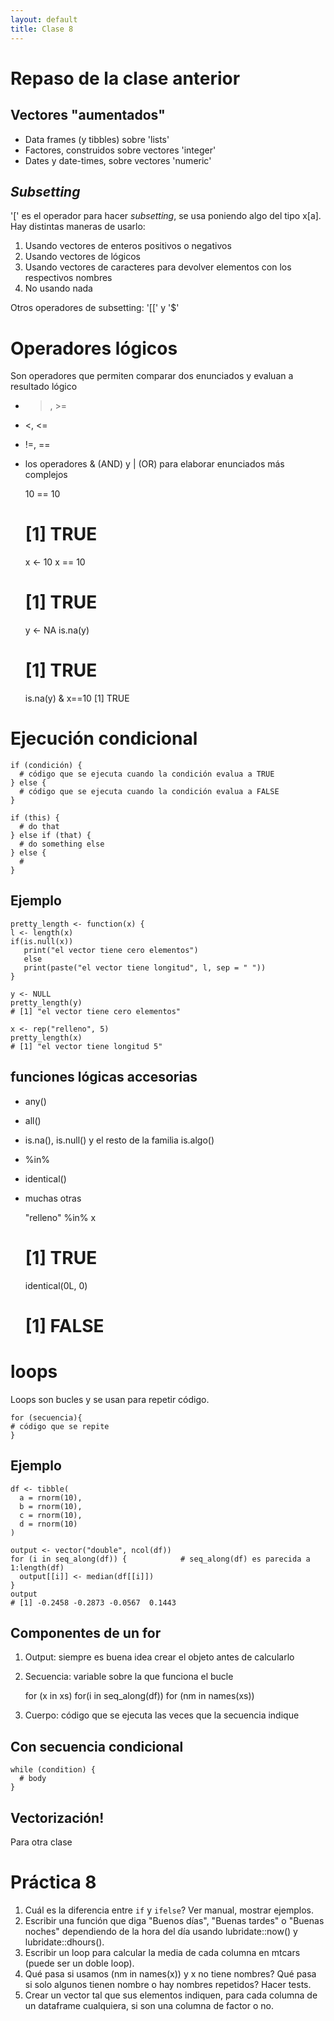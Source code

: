```yaml
--- 
layout: default 
title: Clase 8
--- 
```



# Repaso de la clase anterior


## Vectores "aumentados"

-   <span class="underline">Data frames</span> (y tibbles) sobre 'lists'
-   <span class="underline">Factores</span>, construidos sobre vectores 'integer'
-   <span class="underline">Dates</span> y <span class="underline">date-times</span>, sobre vectores 'numeric'


## *Subsetting*

'[' es el operador para hacer *subsetting*, se usa poniendo algo del tipo x[a]. Hay distintas
maneras de usarlo:

1.  Usando vectores de enteros positivos o negativos
2.  Usando vectores de lógicos
3.  Usando vectores de caracteres para devolver elementos con los respectivos nombres
4.  No usando nada

Otros operadores de subsetting: '[[' y '$'


# Operadores lógicos

Son operadores que permiten comparar dos enunciados y evaluan a resultado lógico

-   >, >=
-   <, <=
-   !=, ==

-   los operadores & (AND) y | (OR) para elaborar enunciados más complejos

    10 == 10
    # [1] TRUE
    
    x <- 10
    x == 10
    # [1] TRUE
    
    y <- NA
    is.na(y)
    # [1] TRUE
    
    is.na(y) & x==10
    [1] TRUE


# Ejecución condicional

    if (condición) {
      # código que se ejecuta cuando la condición evalua a TRUE
    } else {
      # código que se ejecuta cuando la condición evalua a FALSE
    }

    if (this) {
      # do that
    } else if (that) {
      # do something else
    } else {
      # 
    }


## Ejemplo

    pretty_length <- function(x) {
    l <- length(x)
    if(is.null(x)) 
       print("el vector tiene cero elementos")
       else 
       print(paste("el vector tiene longitud", l, sep = " "))
    }
    
    y <- NULL
    pretty_length(y)
    # [1] "el vector tiene cero elementos"
    
    x <- rep("relleno", 5)
    pretty_length(x)
    # [1] "el vector tiene longitud 5"


## funciones lógicas accesorias

-   any()
-   all()
-   is.na(), is.null() y el resto de la familia is.algo()
-   %in%
-   identical()
-   muchas otras

    "relleno" %in% x 
    # [1] TRUE
    
    identical(0L, 0)
    # [1] FALSE


# loops

Loops son bucles y se usan para repetir código.

    for (secuencia){
    # código que se repite
    }


## Ejemplo

    df <- tibble(
      a = rnorm(10),
      b = rnorm(10),
      c = rnorm(10),
      d = rnorm(10)
    )
    
    output <- vector("double", ncol(df))  
    for (i in seq_along(df)) {            # seq_along(df) es parecida a 1:length(df)
      output[[i]] <- median(df[[i]])      
    }
    output
    # [1] -0.2458 -0.2873 -0.0567  0.1443


## Componentes de un for

1.  Output: siempre es buena idea crear el objeto antes de calcularlo
2.  Secuencia: variable sobre la que funciona el bucle

    for (x in xs)
    for(i in seq_along(df))
    for (nm in names(xs))

1.  Cuerpo: código que se ejecuta las veces que la secuencia indique


## Con secuencia condicional

    while (condition) {
      # body
    }


## Vectorización!

Para otra clase


# Práctica 8

1.  Cuál es la diferencia entre `if` y `ifelse`? Ver manual, mostrar ejemplos.
2.  Escribir una función que diga "Buenos días", "Buenas tardes" o "Buenas noches" dependiendo de la
    hora del día usando lubridate::now() y lubridate::dhours().
3.  Escribir un loop para calcular la media de cada columna en mtcars (puede ser un doble loop).
4.  Qué pasa si usamos (nm in names(x)) y x no tiene nombres? Qué pasa si solo algunos tienen nombre
    o hay nombres repetidos? Hacer tests.
5.  Crear un vector tal que sus elementos indiquen, para cada columna de un dataframe cualquiera, si
    son una columna de factor o no.

